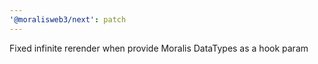 ```yaml
---
'@moralisweb3/next': patch
---
```


Fixed infinite rerender when provide Moralis DataTypes as a hook param
